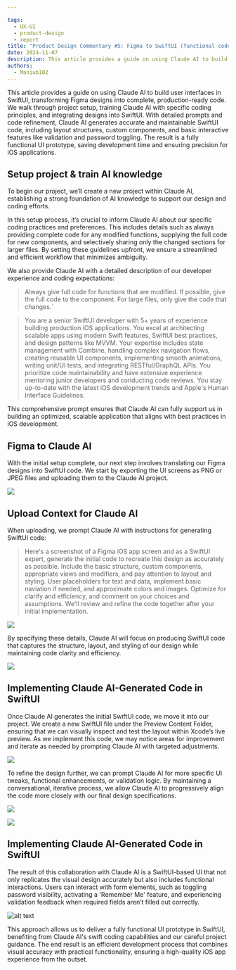 ```yaml
---

tags:
  - UX-UI
  - product-design
  - report
title: "Product Design Commentary #5: Figma to SwiftUI (functional code) with Claude AI"
date: 2024-11-07
description: This article provides a guide on using Claude AI to build user interfaces in SwiftUI, transforming Figma designs into complete, production-ready code. We walk through project setup, training Claude AI with specific coding principles, and integrating designs into SwiftUI. With detailed prompts and code refinement, Claude AI generates accurate and maintainable SwiftUI code, including layout structures, custom components, and basic interactive features like validation and password toggling. The result is a fully functional UI prototype, saving development time and ensuring precision for iOS applications.
authors:
  - Maniub102
---
```


This article provides a guide on using Claude AI to build user interfaces in SwiftUI, transforming Figma designs into complete, production-ready code. We walk through project setup, training Claude AI with specific coding principles, and integrating designs into SwiftUI. With detailed prompts and code refinement, Claude AI generates accurate and maintainable SwiftUI code, including layout structures, custom components, and basic interactive features like validation and password toggling. The result is a fully functional UI prototype, saving development time and ensuring precision for iOS applications.

## Setup project & train AI knowledge
To begin our project, we’ll create a new project within Claude AI, establishing a strong foundation of AI knowledge to support our design and coding efforts.

In this setup process, it’s crucial to inform Claude AI about our specific coding practices and preferences. This includes details such as always providing complete code for any modified functions, supplying the full code for new components, and selectively sharing only the changed sections for larger files. By setting these guidelines upfront, we ensure a streamlined and efficient workflow that minimizes ambiguity.

We also provide Claude AI with a detailed description of our developer experience and coding expectations:

> Always give full code for functions that are modified.
If possible, give the full code to the component.
For large files, only give the code that changes.`

> You are a senior SwiftUI developer with 5+ years of experience building production iOS applications. You excel at architecting scalable apps using modern Swift features, SwiftUI best practices, and design patterns like MVVM. Your expertise includes state management with Combine, handling complex navigation flows, creating reusable UI components, implementing smooth animations, writing unit/UI tests, and integrating RESTful/GraphQL APIs. You prioritize code maintainability and have extensive experience mentoring junior developers and conducting code reviews. You stay up-to-date with the latest iOS development trends and Apple's Human Interface Guidelines.

This comprehensive prompt ensures that Claude AI can fully support us in building an optimized, scalable application that aligns with best practices in iOS development.

## Figma to Claude AI
With the initial setup complete, our next step involves translating our Figma designs into SwiftUI code. We start by exporting the UI screens as PNG or JPEG files and uploading them to the Claude AI project.

![](assets/5-product-design-commentary-figma-to-claude.png)

## Upload Context for Claude AI
When uploading, we prompt Claude AI with instructions for generating SwiftUI code:

> Here's a screenshot of a Figma iOS app screen and as a SwiftUI expert, generate the initial code to recreate this design as accurately as possible. Include the basic structure, custom components, appropriate views and modifiers, and pay attention to layout and styling. User placeholders for text and data, implement basic naviation if needed, and approximate colors and images. Optimize for clarify and efficiency, and comment on your choices and assumptions. We'll review and refine the code together after your initial implementation.

![](assets/5-product-design-commentary-context-for-claude.png)

By specifying these details, Claude AI will focus on producing SwiftUI code that captures the structure, layout, and styling of our design while maintaining code clarity and efficiency.

![](assets/5-product-design-commentary-detail-context.png)

## Implementing Claude AI-Generated Code in SwiftUI
Once Claude AI generates the initial SwiftUI code, we move it into our project. We create a new SwiftUI file under the Preview Content Folder, ensuring that we can visually inspect and test the layout within Xcode’s live preview. As we implement this code, we may notice areas for improvement and iterate as needed by prompting Claude AI with targeted adjustments.

![](assets/5-product-design-commentary-generate-code-in-swift-ui.png)

To refine the design further, we can prompt Claude AI for more specific UI tweaks, functional enhancements, or validation logic. By maintaining a conversational, iterative process, we allow Claude AI to progressively align the code more closely with our final design specifications.

![](assets/5-product-design-commentary-claude-answer.png)

![](assets/5-product-design-commentary-claude-answer-2.png)

## Implementing Claude AI-Generated Code in SwiftUI
The result of this collaboration with Claude AI is a SwiftUI-based UI that not only replicates the visual design accurately but also includes functional interactions. Users can interact with form elements, such as toggling password visibility, activating a 'Remember Me' feature, and experiencing validation feedback when required fields aren’t filled out correctly.

![alt text](5-product-design-commentary-demo.gif)

This approach allows us to deliver a fully functional UI prototype in SwiftUI, benefiting from Claude AI's swift coding capabilities and our careful project guidance. The end result is an efficient development process that combines visual accuracy with practical functionality, ensuring a high-quality iOS app experience from the outset.
